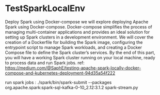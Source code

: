 # TestSparkLocalEnv


Deploy Spark using Docker-compose
we will explore deploying Apache Spark using Docker-compose. Docker-compose simplifies the process of managing multi-container applications and provides an ideal solution for setting up Spark clusters in a development environment. We will cover the creation of a Dockerfile for building the Spark image, configuring the entrypoint script to manage Spark workloads, and creating a Docker Compose file to define the Spark cluster’s services. By the end of this part, you will have a working Spark cluster running on your local machine, ready to process data and run Spark jobs.
ref: https://medium.com/@SaphE/testing-apache-spark-locally-docker-compose-and-kubernetes-deployment-94d35a54f222

run spark jobs : ./spark/bin/spark-submit --packages org.apache.spark:spark-sql-kafka-0-10_2.12:3.1.2 spark-stream.py 